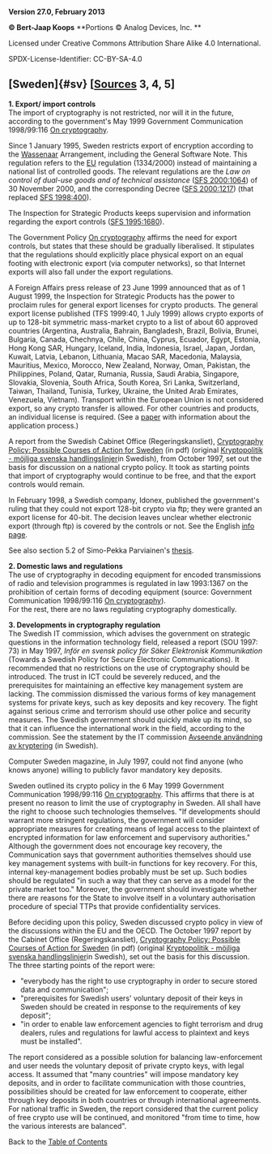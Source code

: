 **Version 27.0, February 2013**

**© Bert-Jaap Koops**
**Portions © Analog Devices, Inc. **  

Licensed under Creative Commons Attribution Share Alike 4.0 International.

SPDX-License-Identifier: CC-BY-SA-4.0

## [Sweden]{#sv} \[[Sources](cls-srce.htm) 3, 4, 5\]

**1. Export/ import controls**\
The import of cryptography is not restricted, nor will it in the future,
according to the government\'s May 1999 Government Communication
1998/99:116 [On cryptography](http://cryptome.org/se-crypto99.htm).

Since 1 January 1995, Sweden restricts export of encryption according to
the [Wassenaar](#Wassenaar) Arrangement, including the General Software
Note. This regulation refers to the [EU](#eu_exp) regulation (1334/2000)
instead of maintaining a national list of controlled goods. The relevant
regulations are the *Law on control of dual-use goods and of technical
assistance* ([SFS
2000:1064](http://www.notisum.se/rnp/sls/lag/20001064.HTM)) of 30
November 2000, and the corresponding Decree ([SFS
2000:1217](http://www.notisum.se/rnp/sls/lag/20001217.HTM)) (that
replaced [SFS
1998:400](http://www.notisum.se/rnp/sls/lag/19980400.HTM)). 

The Inspection for Strategic Products keeps supervision and information
regarding the export controls ([SFS
1995:1680](http://www.notisum.se/rnp/sls/lag/19951680.HTM)).

The Government Policy [On
cryptography](http://cryptome.org/se-crypto99.htm) affirms the need for
export controls, but states that these should be gradually liberalised.
It stipulates that the regulations should explicitly place physical
export on an equal footing with electronic export (via computer
networks), so that Internet exports will also fall under the export
regulations.

A Foreign Affairs press release of 23 June 1999 announced that as of 1
August 1999, the Inspection for Strategic Products has the power to
proclaim rules for general export licenses for crypto products. The
general export license published (TFS 1999:40, 1 July 1999) allows
crypto exports of up to 128-bit symmetric mass-market crypto to a list
of about 60 approved countries (Argentina, Australia, Bahrain,
Bangladesh, Brazil, Bolivia, Brunei, Bulgaria, Canada, Chechnya, Chile,
China, Cyprus, Ecuador, Egypt, Estonia, Hong Kong SAR, Hungary, Iceland,
India, Indonesia, Israel, Japan, Jordan, Kuwait, Latvia, Lebanon,
Lithuania, Macao SAR, Macedonia, Malaysia, Mauritius, Mexico, Morocco,
New Zealand, Norway, Oman, Pakistan, the Philippines, Poland, Qatar,
Rumania, Russia, Saudi Arabia, Singapore, Slovakia, Slovenia, South
Africa, South Korea, Sri Lanka, Switzerland, Taiwan, Thailand, Tunisia,
Turkey, Ukraine, the United Arab Emirates, Venezuela, Vietnam).
Transport within the European Union is not considered export, so any
crypto transfer is allowed. For other countries and products, an
individual license is required. (See a
[paper](http://www.iD2tech.com/whitepapers/export.htm) with information
about the application process.)

A report from the Swedish Cabinet Office (Regeringskansliet),
[Cryptography Policy: Possible Courses of Action for
Sweden](%20%20%20http:/www.ud.se/english/press/publicat/crypto.pdf) (in
pdf) (original [Kryptopolitik - möjliga svenska
handlingslinjer](http://www.ud.se/pressinf/proposou/krypthel.pdf)in
Swedish), from October 1997, set out the basis for discussion on a
national crypto policy. It took as starting points that import of
cryptography would continue to be free, and that the export controls
would remain.

In February 1998, a Swedish company, Idonex, published the government\'s
ruling that they could not export 128-bit crypto via ftp; they were
granted an export license for 40-bit. The decision leaves unclear
whether electronic export (through ftp) is covered by the controls or
not. See the English [info page](http://www.roxen.com/crypto/).

See also section 5.2 of Simo-Pekka Parviainen\'s
[thesis](http://ethesis.helsinki.fi/julkaisut/oik/julki/pg/parviainen/).

**2. Domestic laws and regulations**\
The use of cryptography in decoding equipment for encoded transmissions
of radio and television programmes is regulated in law 1993:1367 on the
prohibition of certain forms of decoding equipment (source: Government
Communication 1998/99:116 [On
cryptography](http://cryptome.org/se-crypto99.htm)).\
For the rest, there are no laws regulating cryptography domestically.

**3. Developments in cryptography regulation**\
The Swedish IT commission, which advises the government on strategic
questions in the information technology field, released a report (SOU
1997: 73) in May 1997, *Inför en svensk policy för Säker Elektronisk
Kommunikation* (Towards a Swedish Policy for Secure Electronic
Communications). It recommended that no restrictions on the use of
cryptography should be introduced. The trust in ICT could be severely
reduced, and the prerequisites for maintaining an effective key
management system are lacking. The commission dismissed the various
forms of key management systems for private keys, such as key deposits
and key recovery. The fight against serious crime and terrorism should
use other police and security measures. The Swedish government should
quickly make up its mind, so that it can influence the international
work in the field, according to the commission. See the statement by the
IT commission [Avseende användning av
kryptering](http://www.itkommissionen.se/itsite/pages/missiv/mi970526.htm)
(in Swedish).

Computer Sweden magazine, in July 1997, could not find anyone (who knows
anyone) willing to publicly favor mandatory key deposits.

Sweden outlined its crypto policy in the 6 May 1999 Government
Communication 1998/99:116 [On
cryptography](http://cryptome.org/se-crypto99.htm). This affirms that
there is at present no reason to limit the use of cryptography in
Sweden. All shall have the right to choose such technologies themselves.
\"If developments should warrant more stringent regulations, the
government will consider appropriate measures for creating means of
legal access to the plaintext of encrypted information for law
enforcement and supervisory authorities.\"\
Although the government does not encourage key recovery, the
Communication says that government authorities themselves should use key
management systems with built-in functions for key recovery. For this,
internal key-management bodies probably must be set up. Such bodies
should be regulated \"in such a way that they can serve as a model for
the private market too.\" Moreover, the government should investigate
whether there are reasons for the State to involve itself in a voluntary
authorisation procedure of special TTPs that provide confidentiality
services.

Before deciding upon this policy, Sweden discussed crypto policy in view
of the discussions within the EU and the OECD. The October 1997 report
by the Cabinet Office (Regeringskansliet), [Cryptography Policy:
Possible Courses of Action for
Sweden](%20%20http:/www.ud.se/english/press/publicat/crypto.pdf) (in
pdf) (original [Kryptopolitik - möjliga svenska
handlingslinjer](http://www.ud.se/pressinf/proposou/krypthel.pdf)in
Swedish), set out the basis for this discussion. The three starting
points of the report were:

-   \"everybody has the right to use cryptography in order to secure
    stored data and communication\";
-   \"prerequisites for Swedish users\' voluntary deposit of their keys
    in Sweden should be created in response to the requirements of key
    deposit\";
-   \"in order to enable law enforcement agencies to fight terrorism and
    drug dealers, rules and regulations for lawful access to plaintext
    and keys must be installed\".

The report considered as a possible solution for balancing
law-enforcement and user needs the voluntary deposit of private crypto
keys, with legal access. It assumed that \"many countries\" will impose
mandatory key deposits, and in order to facilitate communication with
those countries, possibilities should be created for law enforcement to
cooperate, either through key deposits in both countries or through
international agreements.\
For national traffic in Sweden, the report considered that the current
policy of free crypto use will be continued, and monitored \"from time
to time, how the various interests are balanced\".

Back to the [Table of Contents](index.md)

